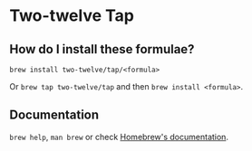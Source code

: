 # Two-twelve Tap

## How do I install these formulae?

`brew install two-twelve/tap/<formula>`

Or `brew tap two-twelve/tap` and then `brew install <formula>`.

## Documentation

`brew help`, `man brew` or check [Homebrew's documentation](https://docs.brew.sh).
